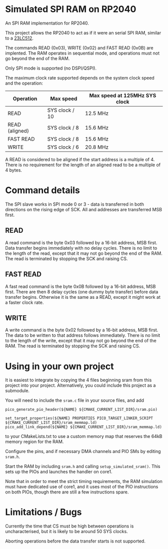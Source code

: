 # Simulated SPI RAM on RP2040

An SPI RAM implementation for RP2040.

This project allows the RP2040 to act as if it were an serial SPI RAM, similar to a [23LC512](https://ww1.microchip.com/downloads/aemDocuments/documents/MPD/ProductDocuments/DataSheets/23A512-23LC512-512-Kbit-SPI-Serial-SRAM-with-SDI-and-SQI-Interface-20005155C.pdf).

The commands READ (0x03), WRITE (0x02) and FAST READ (0x0B) are implented.  The RAM operates in sequential mode, and operations must not go beyond the end of the RAM.

Only SPI mode is supported (no DSPI/QSPI).

The maximum clock rate supported depends on the system clock speed and the operation:

| Operation | Max speed | Max speed at 125MHz SYS clock |
| --------- | --------- | ----------------------------- |
| READ  | SYS clock / 10 | 12.5 MHz |
| READ (aligned) | SYS clock / 8 | 15.6 MHz |
| FAST READ | SYS clock / 8 | 15.6 MHz |
| WRITE | SYS clock / 6 | 20.8 MHz |

A READ is considered to be aligned if the start address is a multiple of 4.  There is no requirement for the length of an aligned read to be a multiple of 4 bytes.

# Command details

The SPI slave works in SPI mode 0 or 3 - data is transferred in both directions on the rising edge of SCK.  All and addresses are transferred MSB first.

## READ

A read command is the byte 0x03 followed by a 16-bit address, MSB first.  Data transfer begins immediately with no delay cycles.  There is no limit to the length of the read, except that it may not go beyond the end of the RAM.  The read is terminated by stopping the SCK and raising CS.

## FAST READ

A fast read command is the byte 0x0B followed by a 16-bit address, MSB first.  There are then 8 delay cycles (one dummy byte transfer) before data transfer begins.  Otherwise it is the same as a READ, except it might work at a faster clock rate.

## WRITE

A write command is the byte 0x02 followed by a 16-bit address, MSB first.  The data to be written to that address follows immediately.  There is no limit to the length of the write, except that it may not go beyond the end of the RAM.  The read is terminated by stopping the SCK and raising CS.

# Using in your own project

It is easiest to integrate by copying the 4 files beginning sram from this project into your project.  Alternatively, you could include this project as a submodule.

You will need to include the `sram.c` file in your source files, and add
```
pico_generate_pio_header(${NAME} ${CMAKE_CURRENT_LIST_DIR}/sram.pio)

set_target_properties(${NAME} PROPERTIES PICO_TARGET_LINKER_SCRIPT ${CMAKE_CURRENT_LIST_DIR}/sram_memmap.ld)
pico_add_link_depend(${NAME} ${CMAKE_CURRENT_LIST_DIR}/sram_memmap.ld)
```
to your CMakeLists.txt to use a custom memory map that reserves the 64kB memory region for the RAM.

Configure the pins, and if necessary DMA channels and PIO SMs by editing `sram.h`.

Start the RAM by including `sram.h` and calling `setup_simulated_sram()`.  This sets up the PIOs and launches the handler on core1.

Note that in order to meet the strict timing requirements, the RAM simulation must have dedicated use of core1, and it uses most of the PIO instructions on both PIOs, though there are still a few instructions spare.

# Limitations / Bugs

Currently the time that CS must be high between operations is uncharacterised, but it is likely to be around 50 SYS clocks.

Aborting operations before the data transfer starts is not supported.
